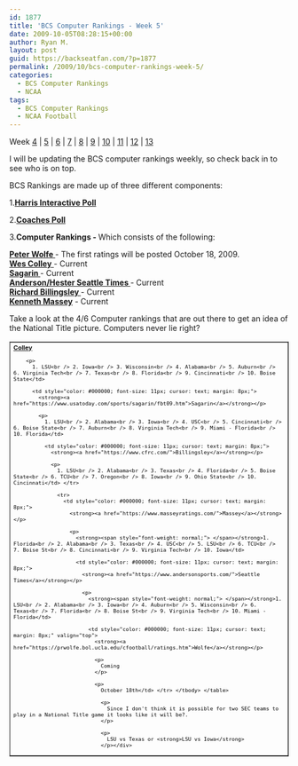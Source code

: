```yaml
---
id: 1877
title: 'BCS Computer Rankings - Week 5'
date: 2009-10-05T08:28:15+00:00
author: Ryan M.
layout: post
guid: https://backseatfan.com/?p=1877
permalink: /2009/10/bcs-computer-rankings-week-5/
categories:
  - BCS Computer Rankings
  - NCAA
tags:
  - BCS Computer Rankings
  - NCAA Football
---
```


<div class="entry">
  <p>
    Week <a href="https://backseatfan.com/index.php/2009/10/bcs-computer-rankings">4</a> | <a href="https://backseatfan.com/index.php/2009/10/bcs-computer-rankings-week-5/">5</a> | <a href="https://backseatfan.com/index.php/2009/10/bcs-computer-rankings-week-6/">6</a> | <a href="https://backseatfan.com/index.php/2009/10/bcs-computer-rankings-week-7/">7</a> | <a href="https://backseatfan.com/index.php/2009/10/bcs-computer-rankings-week-8/">8</a> | <a href="https://backseatfan.com/index.php/2009/11/bcs-computer-rankings-week-9/">9</a> | <a href="https://backseatfan.com/index.php/2009/11/bcs-computer-rankings-week-10/">10</a> | <a href="https://backseatfan.com/index.php/2009/11/bcs-computer-rankings-week-11/">11</a> | <a href="https://backseatfan.com/index.php/2009/11/bcs-computer-rankings-week-12/">12</a> | <a href="https://backseatfan.com/index.php/2009/11/bcs-computer-rankings-week-13/">13</a>
  </p>

  <p>
    I will be updating the BCS computer rankings weekly, so check back in to see who is on top.
  </p>

  <p>
    BCS Rankings are made up of three different components:
  </p>

  <p>
    1.<strong><a href="https://espn.go.com/college-football/rankings/_/poll/5">Harris Interactive Poll</a></strong>
  </p>

  <p>
    2.<strong><a href="https://espn.go.com/college-football/rankings/_/poll/2">Coaches Poll</a></strong>
  </p>

  <p>
    3.<strong>Computer Rankings - </strong>Which consists of the following:
  </p>

  <p>
    <strong><a href="https://prwolfe.bol.ucla.edu/cfootball/ratings.htm">Peter Wolfe </a></strong>- The first ratings will be posted October 18, 2009.<br /> <a href="https://www.colleyrankings.com/"><strong>Wes Colley</strong> </a>- Current<br /> <strong><a href="https://www.usatoday.com/sports/sagarin/fbt09.htm">Sagarin </a></strong>- Current<br /> <strong><a href="https://www.andersonsports.com/">Anderson/Hester Seattle Times </a></strong>- Current<br /> <strong><a href="https://www.cfrc.com/">Richard Billingsley </a></strong>- Current<br /> <strong><a href="https://www.masseyratings.com/">Kenneth Massey</a></strong> - Current
  </p>

  <p>
    Take a look at the 4/6 Computer rankings that are out there to get an idea of the National Title picture. Computers never lie right?
  </p>

  <table style="cursor: default;" border="1" cellspacing="0" cellpadding="4">
    <tr>
      <td style="color: #000000; font-size: 11px; cursor: text; margin: 8px;">
        <strong><a href="https://www.colleyrankings.com/">Colley</a></strong></p>

        <p>
          1. LSU<br /> 2. Iowa<br /> 3. Wisconsin<br /> 4. Alabama<br /> 5. Auburn<br /> 6. Virginia Tech<br /> 7. Texas<br /> 8. Florida<br /> 9. Cincinnati<br /> 10. Boise State</td>

          <td style="color: #000000; font-size: 11px; cursor: text; margin: 8px;">
            <strong><a href="https://www.usatoday.com/sports/sagarin/fbt09.htm">Sagarin</a></strong></p>

            <p>
              1. LSU<br /> 2. Alabama<br /> 3. Iowa<br /> 4. USC<br /> 5. Cincinnati<br /> 6. Boise State<br /> 7. Auburn<br /> 8. Virginia Tech<br /> 9. Miami - Florida<br /> 10. Florida</td>

              <td style="color: #000000; font-size: 11px; cursor: text; margin: 8px;">
                <strong><a href="https://www.cfrc.com/">Billingsley</a></strong></p>

                <p>
                  1. LSU<br /> 2. Alabama<br /> 3. Texas<br /> 4. Florida<br /> 5. Boise State<br /> 6. TCU<br /> 7. Oregon<br /> 8. Iowa<br /> 9. Ohio State<br /> 10. Cincinnati</td> </tr>

                  <tr>
                    <td style="color: #000000; font-size: 11px; cursor: text; margin: 8px;">
                      <strong><a href="https://www.masseyratings.com/">Massey</a></strong></p>

                      <p>
                        <strong><span style="font-weight: normal;"> </span></strong>1. Florida<br /> 2. Alabama<br /> 3. Texas<br /> 4. USC<br /> 5. LSU<br /> 6. TCU<br /> 7. Boise St<br /> 8. Cincinnati<br /> 9. Virginia Tech<br /> 10. Iowa</td>

                        <td style="color: #000000; font-size: 11px; cursor: text; margin: 8px;">
                          <strong><a href="https://www.andersonsports.com/">Seattle Times</a></strong></p>

                          <p>
                            <strong><span style="font-weight: normal;"> </span></strong>1. LSU<br /> 2. Alabama<br /> 3. Iowa<br /> 4. Auburn<br /> 5. Wisconsin<br /> 6. Texas<br /> 7. Florida<br /> 8. Boise St<br /> 9. Virginia Tech<br /> 10. Miami - Florida</td>

                            <td style="color: #000000; font-size: 11px; cursor: text; margin: 8px;" valign="top">
                              <strong><a href="https://prwolfe.bol.ucla.edu/cfootball/ratings.htm">Wolfe</a></strong></p>

                              <p>
                                Coming
                              </p>

                              <p>
                                October 18th</td> </tr> </tbody> </table>

                                <p>
                                  Since I don't think it is possible for two SEC teams to play in a National Title game it looks like it will be?.
                                </p>

                                <p>
                                  LSU vs Texas or <strong>LSU vs Iowa</strong>
                                </p></div>
